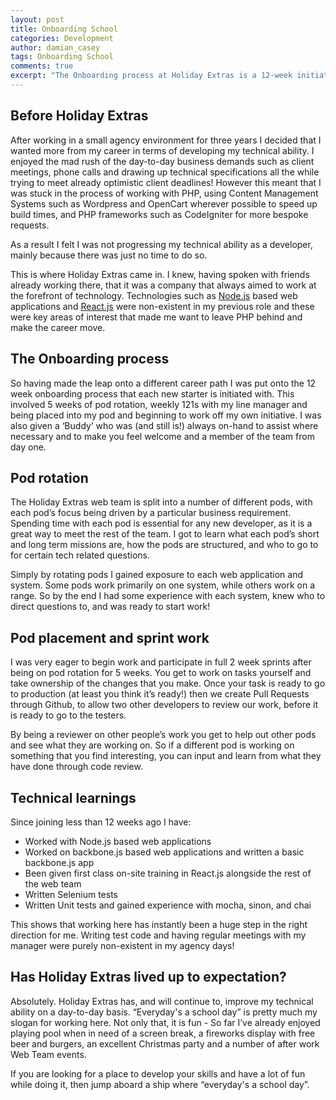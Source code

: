 ```yaml
---
layout: post
title: Onboarding School
categories: Development
author: damian_casey
tags: Onboarding School
comments: true
excerpt: "The Onboarding process at Holiday Extras is a 12-week initiation for all new employees. Now in my twelfth week, how have I found it? What has it involved? And has Holiday Extras lived up to my expectations?"
---
```


## Before Holiday Extras
After working in a small agency environment for three years I decided that I wanted more from my career in terms of developing my technical ability. I enjoyed the mad rush of the day-to-day business demands such as client meetings, phone calls and drawing up technical specifications all the while trying to meet already optimistic client deadlines! However this meant that I was stuck in the process of working with PHP, using Content Management Systems such as Wordpress and OpenCart wherever possible to speed up build times, and PHP frameworks such as CodeIgniter for more bespoke requests.

As a result I felt I was not progressing my technical ability as a developer, mainly because there was just no time to do so.

This is where Holiday Extras came in. I knew, having spoken with friends already working there, that it was a company that always aimed to work at the forefront of technology. Technologies such as [Node.js](https://nodejs.org/en/) based web applications and [React.js](https://facebook.github.io/react/) were non-existent in my previous role and these were key areas of interest that made me want to leave PHP behind and make the career move.

## The Onboarding process
So having made the leap onto a different career path I was put onto the 12 week onboarding process that each new starter is initiated with. This involved 5 weeks of pod rotation, weekly 121s with my line manager and being placed into my pod and beginning to work off my own initiative. I was also given a ‘Buddy’ who was (and still is!) always on-hand to assist where necessary and to make you feel welcome and a member of the team from day one.

## Pod rotation
The Holiday Extras web team is split into a number of different pods, with each pod’s focus being driven by a particular business requirement. Spending time with each pod is essential for any new developer, as it is a great way to meet the rest of the team. I got to learn what each pod’s short and long term missions are, how the pods are structured, and who to go to for certain tech related questions.

Simply by rotating pods I gained exposure to each web application and system. Some pods work primarily on one system, while others work on a range. So by the end I had some experience with each system, knew who to direct questions to,  and was ready to start work!

## Pod placement and sprint work
I was very eager to begin work and participate in full 2 week sprints after being on pod rotation for 5 weeks. You get to work on tasks yourself and take ownership of the changes that you make. Once your task is ready to go to production (at least you think it’s ready!) then we create Pull Requests through Github, to allow two other developers to review our work, before it is ready to go to the testers.

By being a reviewer on other people’s work you get to help out other pods and see what they are working on. So if a different pod is working on something that you find interesting, you can input and learn from what they have done through code review.

## Technical learnings

Since joining less than 12 weeks ago I have:
- Worked with Node.js based web applications
- Worked on backbone.js based web applications and written a basic backbone.js app
- Been given first class on-site training in React.js alongside the rest of the web team
- Written Selenium tests
- Written Unit tests and gained experience with mocha, sinon, and chai

This shows that working here has instantly been a huge step in the right direction for me. Writing test code and having regular meetings with my manager were purely non-existent in my agency days!

## Has Holiday Extras lived up to expectation?

Absolutely. Holiday Extras has, and will continue to, improve my technical ability on a day-to-day basis. “Everyday's a school day” is pretty much my slogan for working here. Not only that, it is fun - So far I’ve already enjoyed playing pool when in need of a screen break, a fireworks display with free beer and burgers, an excellent Christmas party and a number of after work Web Team events.

If you are looking for a place to develop your skills and have a lot of fun while doing it, then jump aboard a ship where “everyday's a school day”.
